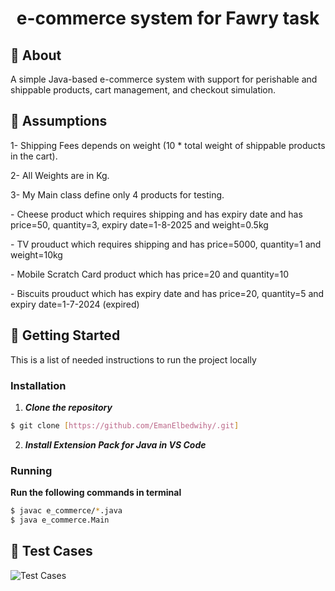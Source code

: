 
<h1 align='center'>e-commerce system for Fawry task</h1>


## 📙 About 
A simple Java-based e-commerce system with support for perishable and shippable products, cart management, and checkout simulation.


## 📃 Assumptions
1- Shipping Fees depends on weight (10 * total weight of shippable products in the cart).

2- All Weights are in Kg.

3- My Main class define only 4 products for testing.
    <p>- Cheese product which requires shipping and has expiry date and has price=50, quantity=3, expiry date=1-8-2025 and weight=0.5kg</p>
    <p>- TV prouduct which requires shipping and has price=5000, quantity=1 and weight=10kg</p>
    <p>- Mobile Scratch Card product which has price=20 and quantity=10</p>
    <p>- Biscuits prouduct which has expiry date and has price=20, quantity=5 and expiry date=1-7-2024 (expired)</p>
    

## 🏁 Getting Started 

This is a list of needed instructions to run the project locally
### Installation 

1. **_Clone the repository_**

```bash
$ git clone [https://github.com/EmanElbedwihy/.git]
```

2. **_Install Extension Pack for Java in VS Code_**
   


### Running 

 **Run the following commands in terminal**

```bash
$ javac e_commerce/*.java
$ java e_commerce.Main
```



## 📃 Test Cases 

![Test Cases](tests.png)
   
   





